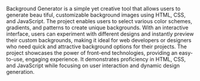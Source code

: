 Background Generator is a simple yet creative tool that allows users to generate beau
              tiful, customizable
              background images using HTML, CSS, and JavaScript. The project enables users to select various color
              schemes, gradients, and patterns to create unique backgrounds. With an interactive interface, users can
              experiment with different designs and instantly preview their custom backgrounds, making it ideal for web
              developers or designers who need quick and attractive background options for their projects. The project
              showcases the power of front-end technologies, providing an easy-to-use, engaging experience. It
              demonstrates proficiency in HTML, CSS, and JavaScript while focusing on user interaction and dynamic
              design generation.
